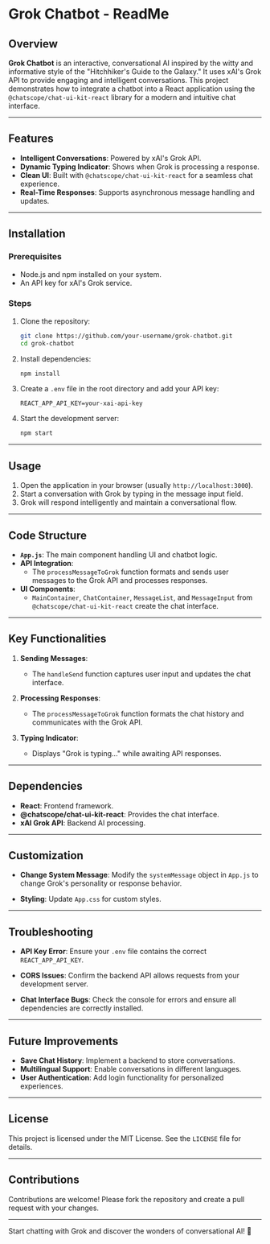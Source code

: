 # Grok Chatbot - ReadMe

## Overview

**Grok Chatbot** is an interactive, conversational AI inspired by the witty and informative style of the "Hitchhiker's Guide to the Galaxy." It uses xAI's Grok API to provide engaging and intelligent conversations. This project demonstrates how to integrate a chatbot into a React application using the `@chatscope/chat-ui-kit-react` library for a modern and intuitive chat interface.

---

## Features

- **Intelligent Conversations**: Powered by xAI's Grok API.
- **Dynamic Typing Indicator**: Shows when Grok is processing a response.
- **Clean UI**: Built with `@chatscope/chat-ui-kit-react` for a seamless chat experience.
- **Real-Time Responses**: Supports asynchronous message handling and updates.

---

## Installation

### Prerequisites

- Node.js and npm installed on your system.
- An API key for xAI's Grok service.

### Steps

1. Clone the repository:

   ```bash
   git clone https://github.com/your-username/grok-chatbot.git
   cd grok-chatbot
   ```

2. Install dependencies:

   ```bash
   npm install
   ```

3. Create a `.env` file in the root directory and add your API key:

   ```plaintext
   REACT_APP_API_KEY=your-xai-api-key
   ```

4. Start the development server:

   ```bash
   npm start
   ```

---

## Usage

1. Open the application in your browser (usually `http://localhost:3000`).
2. Start a conversation with Grok by typing in the message input field.
3. Grok will respond intelligently and maintain a conversational flow.

---

## Code Structure

- **`App.js`**: The main component handling UI and chatbot logic.
- **API Integration**: 
  - The `processMessageToGrok` function formats and sends user messages to the Grok API and processes responses.
- **UI Components**:
  - `MainContainer`, `ChatContainer`, `MessageList`, and `MessageInput` from `@chatscope/chat-ui-kit-react` create the chat interface.

---

## Key Functionalities

1. **Sending Messages**:
   - The `handleSend` function captures user input and updates the chat interface.

2. **Processing Responses**:
   - The `processMessageToGrok` function formats the chat history and communicates with the Grok API.

3. **Typing Indicator**:
   - Displays "Grok is typing..." while awaiting API responses.

---

## Dependencies

- **React**: Frontend framework.
- **@chatscope/chat-ui-kit-react**: Provides the chat interface.
- **xAI Grok API**: Backend AI processing.

---

## Customization

- **Change System Message**:
  Modify the `systemMessage` object in `App.js` to change Grok's personality or response behavior.

- **Styling**:
  Update `App.css` for custom styles.

---

## Troubleshooting

- **API Key Error**:
  Ensure your `.env` file contains the correct `REACT_APP_API_KEY`.

- **CORS Issues**:
  Confirm the backend API allows requests from your development server.

- **Chat Interface Bugs**:
  Check the console for errors and ensure all dependencies are correctly installed.

---

## Future Improvements

- **Save Chat History**: Implement a backend to store conversations.
- **Multilingual Support**: Enable conversations in different languages.
- **User Authentication**: Add login functionality for personalized experiences.

---

## License

This project is licensed under the MIT License. See the `LICENSE` file for details.

---

## Contributions

Contributions are welcome! Please fork the repository and create a pull request with your changes.

---

Start chatting with Grok and discover the wonders of conversational AI! 🚀

